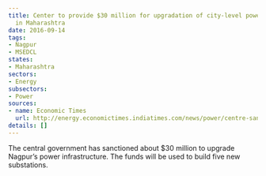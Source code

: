 ```yaml
---
title: Center to provide $30 million for upgradation of city-level power infrastructure
  in Maharashtra
date: 2016-09-14
tags:
- Nagpur
- MSEDCL
states:
- Maharashtra
sectors:
- Energy
subsectors:
- Power
sources:
- name: Economic Times
  url: http://energy.economictimes.indiatimes.com/news/power/centre-sanctions-rs-200-cr-for-power-infra-to-maharashtra/54264252
details: []
---
```


The central government has sanctioned about $30 million to upgrade Nagpur’s power infrastructure. The funds will be used to build five new substations.
